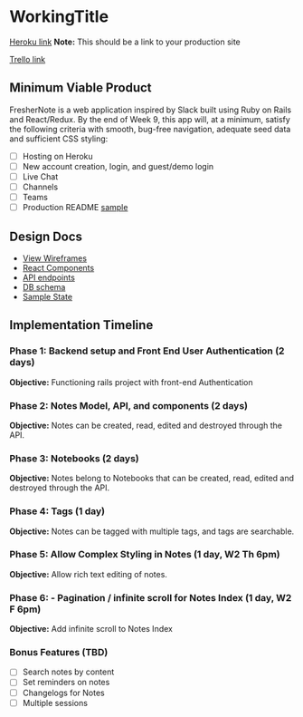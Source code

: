 # WorkingTitle

[Heroku link][heroku] **Note:** This should be a link to your production site

[Trello link][trello]

[heroku]: https://media.giphy.com/media/EoJA9S9oQxnOg/giphy.gif
[trello]: https://media.giphy.com/media/3o6MbdDgPPdxki4jD2/giphy.gif

## Minimum Viable Product

FresherNote is a web application inspired by Slack built using Ruby on Rails
and React/Redux.  By the end of Week 9, this app will, at a minimum, satisfy the
following criteria with smooth, bug-free navigation, adequate seed data and
sufficient CSS styling:

- [ ] Hosting on Heroku
- [ ] New account creation, login, and guest/demo login
- [ ] Live Chat
- [ ] Channels
- [ ] Teams
- [ ] Production README [sample](docs/production_readme.md)

## Design Docs
* [View Wireframes][wireframes]
* [React Components][components]
* [API endpoints][api-endpoints]
* [DB schema][schema]
* [Sample State][sample-state]

[wireframes]: docs/wireframes
[components]: docs/component-hierarchy.md
[sample-state]: docs/sample-state.md
[api-endpoints]: docs/api-endpoints.md
[schema]: docs/schema.md

## Implementation Timeline

### Phase 1: Backend setup and Front End User Authentication (2 days)

**Objective:** Functioning rails project with front-end Authentication

### Phase 2: Notes Model, API, and components (2 days)

**Objective:** Notes can be created, read, edited and destroyed through
the API.

### Phase 3: Notebooks (2 days)

**Objective:** Notes belong to Notebooks that can be created, read, edited and destroyed through the API.

### Phase 4: Tags (1 day)

**Objective:** Notes can be tagged with multiple tags, and tags are searchable.

### Phase 5: Allow Complex Styling in Notes (1 day, W2 Th 6pm)

**Objective:** Allow rich text editing of notes.

### Phase 6: - Pagination / infinite scroll for Notes Index (1 day, W2 F 6pm)

**Objective:** Add infinite scroll to Notes Index

### Bonus Features (TBD)
- [ ] Search notes by content
- [ ] Set reminders on notes
- [ ] Changelogs for Notes
- [ ] Multiple sessions
